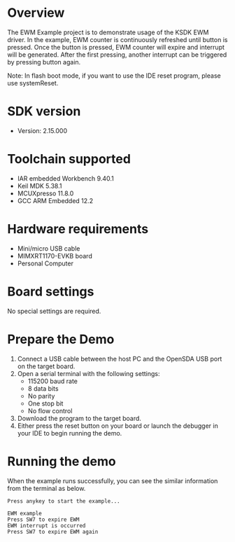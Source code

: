 Overview
========
The EWM Example project is to demonstrate usage of the KSDK EWM driver.
In the example, EWM counter is continuously refreshed until button is pressed.
Once the button is pressed, EWM counter will expire and interrupt will be generated.
After the first pressing, another interrupt can be triggered by pressing button again.

Note: In flash boot mode, if you want to use the IDE reset program, please use systemReset.

SDK version
===========
- Version: 2.15.000

Toolchain supported
===================
- IAR embedded Workbench  9.40.1
- Keil MDK  5.38.1
- MCUXpresso  11.8.0
- GCC ARM Embedded  12.2

Hardware requirements
=====================
- Mini/micro USB cable
- MIMXRT1170-EVKB board
- Personal Computer

Board settings
==============
No special settings are required.

Prepare the Demo
================
1.  Connect a USB cable between the host PC and the OpenSDA USB port on the target board. 
2.  Open a serial terminal with the following settings:
    - 115200 baud rate
    - 8 data bits
    - No parity
    - One stop bit
    - No flow control
3.  Download the program to the target board.
4.  Either press the reset button on your board or launch the debugger in your IDE to begin running the demo.

Running the demo
================

When the example runs successfully, you can see the similar information from the terminal as below.

~~~~~~~~~~~~~~~~~~~~~
Press anykey to start the example...

EWM example
Press SW7 to expire EWM
EWM interrupt is occurred
Press SW7 to expire EWM again
~~~~~~~~~~~~~~~~~~~~~

